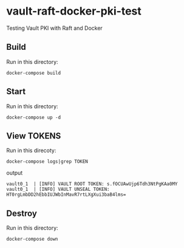 # vault-raft-docker-pki-test

Testing Vault PKI with Raft and Docker

## Build

Run in this directory:
```
docker-compose build
```

## Start

Run in this directory:
```
docker-compose up -d
```

## View TOKENS

Run in this direcoty:
```
docker-compose logs|grep TOKEN
```
output
```
vault0_1  | [INFO] VAULT ROOT TOKEN: s.fOCUAwUjp6Tdh3NtPgKAa0MY
vault0_1  | [INFO] VAULT UNSEAL TOKEN: HT0rgLmbDD2hEbbIUJWbInMavR7rtLXgXui3baB4lms=
```

## Destroy
Run in this directory:
```
docker-compose down
```